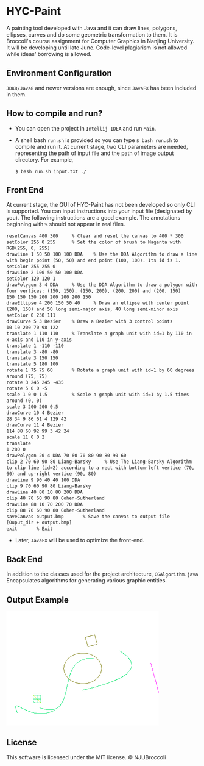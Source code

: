 # HYC-Paint

A painting tool developed with Java and it can draw lines, polygons, ellipses, curves and do some geometric transformation to them. It is Broccoli's course assignment for Computer Graphics in Nanjing University. It will be developing until late June. Code-level plagiarism is not allowed while ideas' borrowing is allowed.

## Environment Configuration

`JDK8/Java8` and newer versions are enough, since `JavaFX` has been included in them.

## How to compile and run?

- You can open the project in `Intellij IDEA` and run `Main`.
- A shell bash `run.sh` is provided so you can type `$ bash run.sh` to compile and run it. At current stage, two CLI parameters are needed, representing the path of input file and the path of image output directory. For example, 

    ```
    $ bash run.sh input.txt ./
    ```

## Front End

At current stage, the GUI of HYC-Paint has not been developed so only CLI is supported. You can input instructions into your input file (designated by you). The following instructions are a good example. The annotations beginning with `%` should not appear in real files.

```
resetCanvas 400 300     % Clear and reset the canvas to 400 * 300
setColor 255 0 255      % Set the color of brush to Magenta with RGB(255, 0, 255)
drawLine 1 50 50 100 100 DDA    % Use the DDA Algorithm to draw a line with begin point (50, 50) and end point (100, 100). Its id is 1.
setColor 255 255 0
drawLine 2 100 50 50 100 DDA
setColor 120 120 1
drawPolygon 3 4 DDA     % Use the DDA Algorithm to draw a polygon with four vertices: (150, 150), (150, 200), (200, 200) and (200, 150)
150 150 150 200 200 200 200 150
drawEllipse 4 200 150 50 40     % Draw an ellipse with center point (200, 150) and 50 long semi-major axis, 40 long semi-minor axis
setColor 0 230 111
drawCurve 5 3 Bezier    % Draw a Bezier with 3 control points
10 10 200 70 98 122
translate 1 110 110     % Translate a graph unit with id=1 by 110 in x-axis and 110 in y-axis
translate 1 -110 -110
translate 3 -80 -80
translate 3 150 150
translate 5 180 100
rotate 1 75 75 60       % Rotate a graph unit with id=1 by 60 degrees around (75, 75)
rotate 3 245 245 -435
rotate 5 0 0 -5
scale 1 0 0 1.5         % Scale a graph unit with id=1 by 1.5 times around (0, 0)
scale 3 200 200 0.5
drawCurve 10 4 Bezier
28 34 9 86 61 4 129 42
drawCurve 11 4 Bezier
114 88 60 92 99 3 42 24
scale 11 0 0 2
translate
1 280 0
drawPolygon 20 4 DDA 70 60 70 80 90 80 90 60
clip 2 70 60 90 80 Liang-Barsky     % Use The Liang-Barsky Algorithm to clip line (id=2) according to a rect with bottom-left vertice (70, 60) and up-right vertice (90, 80)
drawLine 9 90 40 40 100 DDA
clip 9 70 60 90 80 Liang-Barsky
drawLine 40 80 10 80 200 DDA
clip 40 70 60 90 80 Cohen-Sutherland
drawLine 88 10 70 200 70 DDA
clip 88 70 60 90 80 Cohen-Sutherland
saveCanvas output.bmp       % Save the canvas to output file [Ouput_dir + output.bmp]
exit       % Exit

```

- Later, `JavaFX` will be used to optimize the front-end.

## Back End

In addition to the classes used for the project architecture, `CGAlgorithm.java` Encapsulates algorithms for generating various graphic entities.

## Output Example

![](image/output.bmp)

## License

This software is licensed under the MIT license. © NJUBroccoli